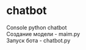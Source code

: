 # chatbot
Console python chatbot<br /> 
Создание модели - maim.py<br />
Запуск бота - chatbot.py<br />
